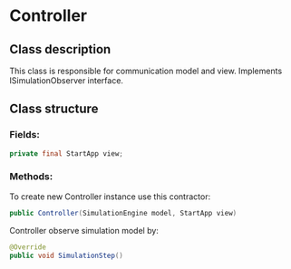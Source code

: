 # Controller
## Class description
This class is responsible for communication model and view. 
Implements ISimulationObserver interface.

## Class structure
### Fields:
```java
private final StartApp view;
```

### Methods:
To create new Controller instance use this contractor:
```java
public Controller(SimulationEngine model, StartApp view)
```
Controller observe simulation model by:
```java
@Override
public void SimulationStep()
```